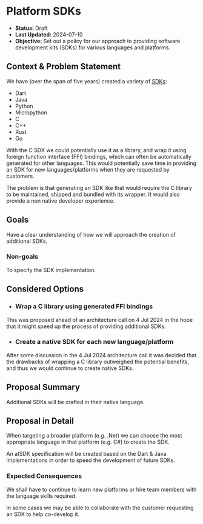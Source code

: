 # Platform SDKs

* **Status:** Draft
* **Last Updated:** 2024-07-10
* **Objective:** Set out a policy for our approach to providing software
development kits (SDKs) for various languages and platforms.

## Context & Problem Statement

We have (over the span of five years) created a variety of
[SDKs](https://github.com/atsign-foundation#available-sdks):

* Dart
* Java
* Python
* Micropython
* C
* C++
* Rust
* Go

With the C SDK we could potentially use it as a library, and wrap it using
foreign function interface (FFI) bindings, which can often be automatically
generated for other languages. This would potentially save time in providing
an SDK for new languages/platforms when they are requested by customers.

The problem is that generating an SDK like that would require the C library
to be maintained, shipped and bundled with its wrapper. It would also provide
a non native developer experience.

## Goals

Have a clear understanding of how we will approach the creation of additional
SDKs.

### Non-goals

To specify the SDK implementation.

## Considered Options

* ### Wrap a C library using generated FFI bindings

This was proposed ahead of an architecture call on 4 Jul 2024 in the hope
that it might speed up the process of providing additional SDKs.

* ### Create a native SDK for each new language/platform

After some discussion in the 4 Jul 2024 architecture call it was decided
that the drawbacks of wrapping a C library outweighed the potential benefits,
and thus we would continue to create native SDKs.

## Proposal Summary

Additional SDKs will be crafted in their native language.

## Proposal in Detail

When targeting a broader platform (e.g. .Net) we can choose the most
appropriate language in that platform (e.g. C#) to create the SDK.

An atSDK specification will be created based on the Dart & Java
implementations in order to speed the development of future SDKs.

### Expected Consequences

We shall have to continue to learn new platforms or hire team members with
the language skills required.

In some cases we may be able to collaborate with the customer requesting
an SDK to help co-develop it.
